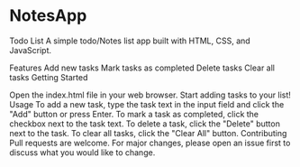 # NotesApp

Todo List
A simple todo/Notes list app built with HTML, CSS, and JavaScript.

Features
Add new tasks
Mark tasks as completed
Delete tasks
Clear all tasks
Getting Started

Open the index.html file in your web browser.
Start adding tasks to your list!
Usage
To add a new task, type the task text in the input field and click the "Add" button or press Enter.
To mark a task as completed, click the checkbox next to the task text.
To delete a task, click the "Delete" button next to the task.
To clear all tasks, click the "Clear All" button.
Contributing
Pull requests are welcome. For major changes, please open an issue first to discuss what you would like to change.

